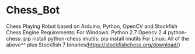 # Chess_Bot
Chess Playing Robot based on Arduino, Python, OpenCV and Stockfish Chess Engine
Requirements:
For Windows:
Python 2.7
Opencv 2.4
python-chess: pip install python-chess
imutils: pip install imutils
For Linux:
All of the above^^ plus Stockfish 7 binaries(https://stockfishchess.org/download/)
